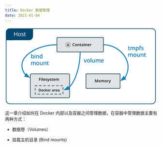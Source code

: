 ```yaml
---
title: Docker 数据管理
date: 2021-01-04
---
```


![](/docker/types-of-mounts.png)

这一章介绍如何在 Docker 内部以及容器之间管理数据，在容器中管理数据主要有两种方式：

* 数据卷（Volumes）

* 挂载主机目录 (Bind mounts)
